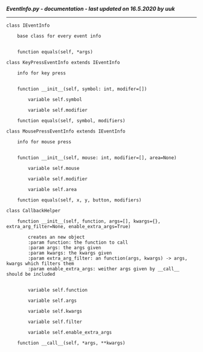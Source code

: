 ***EventInfo.py - documentation - last updated on 16.5.2020 by uuk***
___

    class IEventInfo
        
        base class for every event info


        function equals(self, *args)

    class KeyPressEventInfo extends IEventInfo
        
        info for key press


        function __init__(self, symbol: int, modifer=[])

            variable self.symbol

            variable self.modifier

        function equals(self, symbol, modifiers)

    class MousePressEventInfo extends IEventInfo
        
        info for mouse press


        function __init__(self, mouse: int, modifier=[], area=None)

            variable self.mouse

            variable self.modifier

            variable self.area

        function equals(self, x, y, button, modifiers)

    class CallbackHelper

        function __init__(self, function, args=[], kwargs={}, extra_arg_filter=None, enable_extra_args=True)
            
            creates an new object
            :param function: the function to call
            :param args: the args given
            :param kwargs: the kwargs given
            :param extra_arg_filter: an function(args, kwargs) -> args, kwargs which filters them
            :param enable_extra_args: weither args given by __call__ should be included


            variable self.function

            variable self.args

            variable self.kwargs

            variable self.filter

            variable self.enable_extra_args

        function __call__(self, *args, **kwargs)